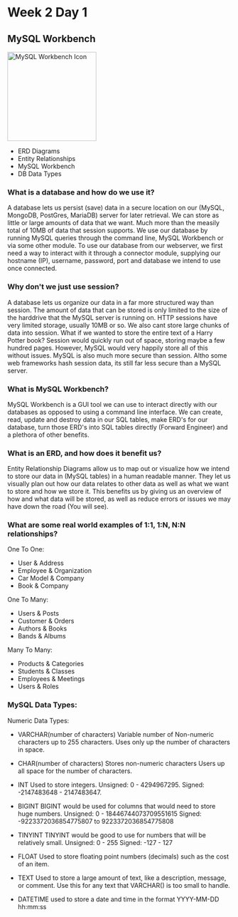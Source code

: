 # Week 2 Day 1

## MySQL Workbench

<img src="https://commons.wikimedia.org/wiki/File%3AAntu_mysql-workbench.svg" alt="MySQL Workbench Icon" width="200px">

* ERD Diagrams
* Entity Relationships
* MySQL Workbench
* DB Data Types

### What is a database and how do we use it?
A database lets us persist (save) data in a secure location on our (MySQL, MongoDB, PostGres, MariaDB) server for later retrieval. We can store as little or large amounts of data that we want. Much more than the measily total of 10MB of data that session supports. We use our database by running MySQL queries through the command line, MySQL Workbench or via some other module. To use our database from our webserver, we first need a way to interact with it through a connector module, supplying our hostname (IP), username, password, port and database we intend to use once connected. 

### Why don't we just use session?
A database lets us organize our data in a far more structured way than session. The amount of data that can be stored is only limited to the size of the harddrive that the MySQL server is running on. HTTP sessions have very limited storage, usually 10MB or so. We also cant store large chunks of data into session. What if we wanted to store the entire text of a Harry Potter book? Session would quickly run out of space, storing maybe a few hundred pages. However, MySQL would very happily store all of this without issues. MySQL is also much more secure than session. Altho some web frameworks hash session data, its still far less secure than a MySQL server.  

### What is MySQL Workbench?
MySQL Workbench is a GUI tool we can use to interact directly with our databases as opposed to using a command line interface. We can create, read, update and destroy data in our SQL tables, make ERD's for our database, turn those ERD's into SQL tables directly (Forward Engineer) and a plethora of other benefits.

### What is an ERD, and how does it benefit us?
Entity Relationship Diagrams allow us to map out or visualize how we intend to store our data in (MySQL tables) in a human readable manner. They let us visually plan out how our data relates to other data as well as what we want to store and how we store it. This benefits us by giving us an overview of how and what data will be stored, as well as reduce errors or issues we may have down the road (You will see).

### What are some real world examples of 1:1, 1:N, N:N relationships?
One To One:
* User & Address
* Employee & Organization
* Car Model & Company
* Book & Company

One To Many:
* Users & Posts
* Customer & Orders
* Authors & Books
* Bands & Albums

Many To Many:
* Products & Categories
* Students & Classes
* Employees & Meetings
* Users & Roles

### MySQL Data Types:

Numeric Data Types:

* VARCHAR(number of characters)
Variable number of Non-numeric characters up to 255 characters.
Uses only up the number of characters in space.

* CHAR(number of characters)
Stores non-numeric characters
Users up all space for the number of characters.

* INT
Used to store integers. 
Unsigned: 0 - 4294967295.
Signed: -2147483648 - 2147483647.

* BIGINT
BIGINT would be used for columns that would need to store huge numbers.
Unsigned: 0 - 18446744073709551615
Signed: -9223372036854775807 to 9223372036854775808

* TINYINT
TINYINT would be good to use for numbers that will be relatively small.
Unsigned: 0 - 255
Signed: -127 - 127

* FLOAT
Used to store floating point numbers (decimals)
such as the cost of an item.

* TEXT
Used to store a large amount of text, like a description, message, or comment. Use this for any text that VARCHAR() is too small to handle.

* DATETIME
used to store a date and time in the format YYYY-MM-DD hh:mm:ss

